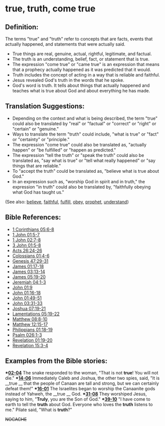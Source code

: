 # true, truth, come true #

## Definition: ##

The terms "true" and "truth" refer to concepts that are facts, events that actually happened, and statements that were actually said.

* True things are real, genuine, actual, rightful, legitimate, and factual.
* The truth is an understanding, belief, fact, or statement that is true.
* The expression "come true" or "came true" is an expression that means that a prophecy actually happened as it was predicted that it would.
* Truth includes the concept of acting in a way that is reliable and faithful.
* Jesus revealed God's truth in the words that he spoke.
* God's word is truth. It tells about things that actually happened and teaches what is true about God and about everything he has made.

## Translation Suggestions: ##

* Depending on the context and what is being described, the term "true" could also be translated by "real" or "factual" or "correct" or "right" or "certain" or "genuine."
* Ways to translate the term "truth" could include, "what is true" or "fact" or "certainty" or "principle."
* The expression "come true" could also be translated as, "actually happen" or "be fulfilled" or "happen as predicted." 
* The expression "tell the truth" or "speak the truth" could also be translated as, "say what is true" or "tell what really happened" or "say things that are reliable."
* To "accept the truth" could be translated as, "believe what is true about God."
* In an expression such as, "worship God in spirit and in truth," the expression "in truth" could also be translated by, "faithfully obeying what God has taught us."

(See also: [believe](../kt/believe.md), [faithful](../kt/faithful.md), [fulfill](../kt/fulfill.md), [obey](../other/obey.md), [prophet](../kt/prophet.md), [understand](../other/understand.md))

## Bible References: ##

* [1 Corinthians 05:6-8](https://door43.org/en/bible/notes/1co/05/06)
* [1 John 01:5-7](https://door43.org/en/bible/notes/1jn/01/05)
* [1 John 02:7-8](https://door43.org/en/bible/notes/1jn/02/07)
* [3 John 01:5-8](https://door43.org/en/bible/notes/3jn/01/05)
* [Acts 26:24-26](https://door43.org/en/bible/notes/act/26/24)
* [Colossians 01:4-6](https://door43.org/en/bible/notes/col/01/04)
* [Genesis 47:29-31](https://door43.org/en/bible/notes/gen/47/29)
* [James 01:17-18](https://door43.org/en/bible/notes/jas/01/17)
* [James 03:13-14](https://door43.org/en/bible/notes/jas/03/13)
* [James 05:19-20](https://door43.org/en/bible/notes/jas/05/19)
* [Jeremiah 04:1-3](https://door43.org/en/bible/notes/jer/04/01)
* [John 01:9](https://door43.org/en/bible/notes/jhn/01/09)
* [John 01:16-18](https://door43.org/en/bible/notes/jhn/01/16)
* [John 01:49-51](https://door43.org/en/bible/notes/jhn/01/49)
* [John 03:31-33](https://door43.org/en/bible/notes/jhn/03/31)
* [Joshua 07:19-21](https://door43.org/en/bible/notes/jos/07/19)
* [Lamentations 05:19-22](https://door43.org/en/bible/notes/lam/05/19)
* [Matthew 08:8-10](https://door43.org/en/bible/notes/mat/08/08)
* [Matthew 12:15-17](https://door43.org/en/bible/notes/mat/12/15)
* [Philippians 01:18-19](https://door43.org/en/bible/notes/php/01/18)
* [Psalm 026:1-3](https://door43.org/en/bible/notes/psa/026/001)
* [Revelation 01:19-20](https://door43.org/en/bible/notes/rev/01/19)
* [Revelation 15:3-4](https://door43.org/en/bible/notes/rev/15/03)

## Examples from the Bible stories: ##

  __*[02-04](https://door43.org/en/obs/notes/frames/02-04)__ The snake responded to the woman, "That is not __true__! You will not die."
  __*[14-06](https://door43.org/en/obs/notes/frames/14-06)__ Immediately Caleb and Joshua, the other two spies, said, "It is __true __ that the people of Canaan are tall and strong, but we can certainly defeat them!"
  __*[16-01](https://door43.org/en/obs/notes/frames/16-01)__ The Israelites began to worship the Canaanite gods instead of Yahweh, the __true __ God.
  __*[31-08](https://door43.org/en/obs/notes/frames/31-08)__ They worshiped Jesus, saying to him, "__Truly__, you are the Son of God." 
  __*[39-10](https://door43.org/en/obs/notes/frames/39-10)__ "I have come to earth to tell the __truth__ about God. Everyone who loves the __truth__ listens to me." Pilate said, "What is __truth__?"



~~NOCACHE~~